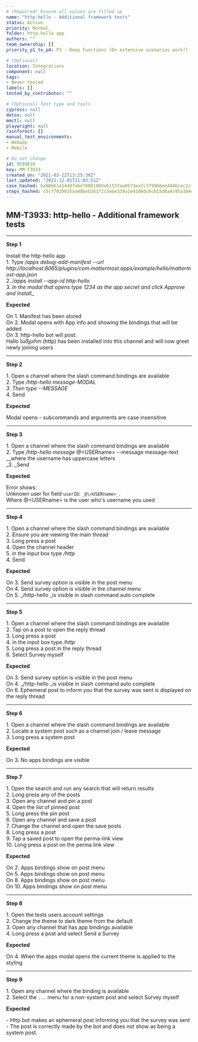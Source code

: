 ```yaml
---
# (Required) Ensure all values are filled up
name: "http-hello - Additional framework tests"
status: Active
priority: Normal
folder: http-hello app
authors: ""
team_ownership: []
priority_p1_to_p4: P3 - Deep Functions (Do extensive scenarios work?)

# (Optional)
location: Integrations
component: null
tags:
- Never tested
labels: []
tested_by_contributor: ""

# (Optional) Test type and tools
cypress: null
detox: null
mmctl: null
playwright: null
rainforest: []
manual_test_environments:
- Webapp
- Mobile

# Do not change
id: 9599610
key: MM-T3933
created_on: "2021-03-22T13:25:36Z"
last_updated: "2022-12-01T21:03:51Z"
case_hashed: ba98b61414ddfebe78801803e61537aa8573ea7c3798b6ee4446cec2cfd4fdd4aaa4abcb1fc298ce325a34a6158b24f9
steps_hashed: c5cf7029635aa48beb261f2c5ebe339a1e4166dc6cb15d8a4c95a3844a75a928015ccfe48451c41f50ff48c54891d71c
---
```


<!-- (Auto-generated) Based on frontmatter's "key" and "name" -->

## MM-T3933: http-hello - Additional framework tests

---

**Step 1**

Install the http-hello app\
1\. Type _/apps debug-add-manifest --url http\://localhost:8065/plugins/com.mattermost.apps/example/hello/mattermost-app.json_\
2\. _/apps install --app-id http-hello_\
3\. _In the modal that opens type 1234 as the app secret and click Approve and Install_\_

**Expected**

On 1. Manifest has been stored\
On 2. Modal opens with App info and showing the bindings that will be added\
On 3. http-hello bot will post:\
Hallo სამყარო (http) has been installed into this channel and will now greet newly joining users

---

**Step 2**

1\. Open a channel where the slash command bindings are available\
2\. Type _/http-hello message-MODAL_\
_3. _Then type_ --MESSAGE_\
4\. Send

**Expected**

Modal opens - subcommands and arguments are case insensitive

---

**Step 3**

1\. Open a channel where the slash command bindings are available\
2\. Type _/http-hello message_ @\<USERname> --message message-text \_\_where the username has uppercase letters\
\_3. \_Send

**Expected**

Error shows:\
Unknown user for field `userID`: `_@\<USERname>_`.\
Where @\<USERname> is the user who's username you used

---

**Step 4**

1\. Open a channel where the slash command bindings are available\
2\. Ensure you are viewing the main thread\
3\. Long press a post\
4\. Open the channel header\
5\. in the input box type _/http_\
4\. Send

**Expected**

On 3. Send survey option is visible in the post menu\
On 4. Send survey option is visible in the channel menu\
On 5. \_/http-hello \_is visible in slash command auto complete

---

**Step 5**

1\. Open a channel where the slash command bindings are available\
2\. Tap on a post to open the reply thread\
3\. Long press a post\
4\. in the input box type _/http_\
5\. Long press a post in the reply thread\
6\. Select Survey myself

**Expected**

On 3. Send survey option is visible in the post menu\
On 4. \_/http-hello \_is visible in slash command auto complete\
On 6. Ephemeral post to inform you that the survey was sent is displayed on the reply thread

---

**Step 6**

1\. Open a channel where the slash command bindings are available\
2\. Locate a system post such as a channel join / leave message\
3\. Long press a system post

**Expected**

On 3. No apps bindings are visible

---

**Step 7**

1\. Open the search and run any search that will return results\
2\. Long press any of the posts\
3\. Open any channel and pin a post\
4\. Open the list of pinned post\
5\. Long press the pin post\
6\. Open any channel and save a post\
7\. Change the channel and open the save posts\
8\. Long press a post\
9\. Tap a saved post to open the perma-link view\
10\. Long press a post on the perma link view

**Expected**

On 2. Apps bindings show on post menu\
On 5. Apps bindings show on post menu\
On 8. Apps bindings show on post menu\
On 10. Apps bindings show on post menu

---

**Step 8**

1\. Open the tests users account settings\
2\. Change the theme to dark theme from the default\
3\. Open any channel that has app bindings available\
4\. Long press a post and select Send a Survey

**Expected**

On 4. When the apps modal opens the current theme is applied to the styling

---

**Step 9**

1\. Open any channel where the binding is available\
2\. Select the `...` menu for a non-system post and select Survey myself

**Expected**

\- Http bot makes an ephemeral post informing you that the survey was sent\
\- The post is correctly made by the bot and does not show as being a system post.
